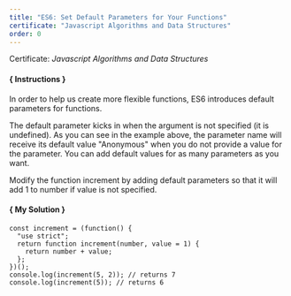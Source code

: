 ```yaml
---
title: "ES6: Set Default Parameters for Your Functions"
certificate: "Javascript Algorithms and Data Structures"
order: 0
---
```

Certificate: *Javascript Algorithms and Data Structures*

#### { Instructions }
In order to help us create more flexible functions, ES6 introduces default parameters for functions.

The default parameter kicks in when the argument is not specified (it is undefined). As you can see in the example above, the parameter name will receive its default value "Anonymous" when you do not provide a value for the parameter. You can add default values for as many parameters as you want.


Modify the function increment by adding default parameters so that it will add 1 to number if value is not specified.

#### { My Solution }
```
const increment = (function() {
  "use strict";
  return function increment(number, value = 1) {
    return number + value;
  };
})();
console.log(increment(5, 2)); // returns 7
console.log(increment(5)); // returns 6
```